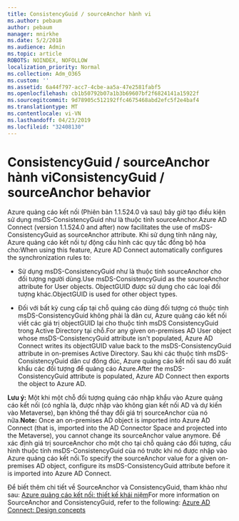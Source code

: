 ```yaml
---
title: ConsistencyGuid / sourceAnchor hành vi
ms.author: pebaum
author: pebaum
manager: mnirkhe
ms.date: 5/2/2018
ms.audience: Admin
ms.topic: article
ROBOTS: NOINDEX, NOFOLLOW
localization_priority: Normal
ms.collection: Adm_O365
ms.custom: ''
ms.assetid: 6a44f797-acc7-4cbe-aa5a-47e2581fabf5
ms.openlocfilehash: cb1b50792b07a1b3b69607bf2f6824141a15922f
ms.sourcegitcommit: 9d78905c512192ffc4675468abd2efc5f2e4baf4
ms.translationtype: MT
ms.contentlocale: vi-VN
ms.lasthandoff: 04/23/2019
ms.locfileid: "32408130"
---
```

# <a name="consistencyguid--sourceanchor-behavior"></a><span data-ttu-id="dde5e-102">ConsistencyGuid / sourceAnchor hành vi</span><span class="sxs-lookup"><span data-stu-id="dde5e-102">ConsistencyGuid / sourceAnchor behavior</span></span>

<span data-ttu-id="dde5e-103">Azure quảng cáo kết nối (Phiên bản 1.1.524.0 và sau) bây giờ tạo điều kiện sử dụng msDS-ConsistencyGuid như là thuộc tính sourceAnchor.</span><span class="sxs-lookup"><span data-stu-id="dde5e-103">Azure AD Connect (version 1.1.524.0 and after) now facilitates the use of msDS-ConsistencyGuid as sourceAnchor attribute.</span></span> <span data-ttu-id="dde5e-104">Khi sử dụng tính năng này, Azure quảng cáo kết nối tự động cấu hình các quy tắc đồng bộ hóa cho:</span><span class="sxs-lookup"><span data-stu-id="dde5e-104">When using this feature, Azure AD Connect automatically configures the synchronization rules to:</span></span>
  
- <span data-ttu-id="dde5e-105">Sử dụng msDS-ConsistencyGuid như là thuộc tính sourceAnchor cho đối tượng người dùng.</span><span class="sxs-lookup"><span data-stu-id="dde5e-105">Use msDS-ConsistencyGuid as the sourceAnchor attribute for User objects.</span></span> <span data-ttu-id="dde5e-106">ObjectGUID được sử dụng cho các loại đối tượng khác.</span><span class="sxs-lookup"><span data-stu-id="dde5e-106">ObjectGUID is used for other object types.</span></span>
    
- <span data-ttu-id="dde5e-107">Đối với bất kỳ cung cấp tại chỗ quảng cáo dùng đối tượng có thuộc tính msDS-ConsistencyGuid không phải là dân cư, Azure quảng cáo kết nối viết các giá trị objectGUID lại cho thuộc tính msDS ConsistencyGuid trong Active Directory tại chỗ.</span><span class="sxs-lookup"><span data-stu-id="dde5e-107">For any given on-premises AD User object whose msDS-ConsistencyGuid attribute isn't populated, Azure AD Connect writes its objectGUID value back to the msDS-ConsistencyGuid attribute in on-premises Active Directory.</span></span> <span data-ttu-id="dde5e-108">Sau khi các thuộc tính msDS-ConsistencyGuid dân cư đông đúc, Azure quảng cáo kết nối sau đó xuất khẩu các đối tượng để quảng cáo Azure.</span><span class="sxs-lookup"><span data-stu-id="dde5e-108">After the msDS-ConsistencyGuid attribute is populated, Azure AD Connect then exports the object to Azure AD.</span></span>
    
 <span data-ttu-id="dde5e-109">**Lưu ý:** Một khi một chỗ đối tượng quảng cáo nhập khẩu vào Azure quảng cáo kết nối (có nghĩa là, được nhập vào không gian kết nối AD và dự kiến vào Metaverse), bạn không thể thay đổi giá trị sourceAnchor của nó nữa.</span><span class="sxs-lookup"><span data-stu-id="dde5e-109">**Note:** Once an on-premises AD object is imported into Azure AD Connect (that is, imported into the AD Connector Space and projected into the Metaverse), you cannot change its sourceAnchor value anymore.</span></span> <span data-ttu-id="dde5e-110">Để xác định giá trị sourceAnchor cho một cho tại chỗ quảng cáo đối tượng, cấu hình thuộc tính msDS-ConsistencyGuid của nó trước khi nó được nhập vào Azure quảng cáo kết nối.</span><span class="sxs-lookup"><span data-stu-id="dde5e-110">To specify the sourceAnchor value for a given on-premises AD object, configure its msDS-ConsistencyGuid attribute before it is imported into Azure AD Connect.</span></span> 
  
<span data-ttu-id="dde5e-111">Để biết thêm chi tiết về SourceAnchor và ConsistencyGuid, tham khảo như sau: [Azure quảng cáo kết nối: thiết kế khái niệm](https://docs.microsoft.com/azure/active-directory/connect/active-directory-aadconnect-design-concepts)</span><span class="sxs-lookup"><span data-stu-id="dde5e-111">For more information on SourceAnchor and ConsistencyGuid, refer to the following: [Azure AD Connect: Design concepts](https://docs.microsoft.com/azure/active-directory/connect/active-directory-aadconnect-design-concepts)</span></span>
  

